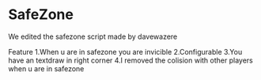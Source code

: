 # SafeZone


We edited the safezone script made by davewazere

Feature
1.When u are in safezone you are invicible
2.Configurable
3.You have an textdraw in right corner
4.I removed the colision with other players when u are in safezone
